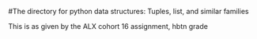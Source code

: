 #The directory for python data structures: Tuples, list, and similar families

This is as given by the ALX cohort 16 assignment,
hbtn grade

